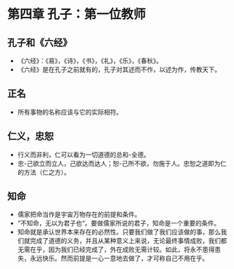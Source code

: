 # 第四章 孔子：第一位教师

## 孔子和《六经》

* 《六经》：《易》，《诗》，《书》，《礼》，《乐》，《春秋》。
* 《六经》是在孔子之前就有的，孔子对其述而不作，以述为作，传教天下。

## 正名

* 所有事物的名称应该与它的实际相符。

## 仁义，忠恕

* 行义而非利，仁可以看为一切道德的总和-全德。
* 忠-己欲立而立人，己欲达而达人；恕-己所不欲，勿施于人。忠恕之道即为仁的方法（仁之方）。

## 知命

* 儒家把命当作是宇宙万物存在的前提和条件。
* ”不知命，无以为君子也“。要做儒家所说的君子，知命是一个重要的条件。
* 知命就是承认世界本来存在的必然性。只要我们做了我们应该做的事，那么我们就完成了道德的义务，并且从某种意义上来说，无论最终事情成败，我们都无需在乎，因为我们已经完成了，外在成败无需计较。如此，将永不患得患失，永远快乐。然而前提是一心一意地去做了，才可称自己不用在乎。